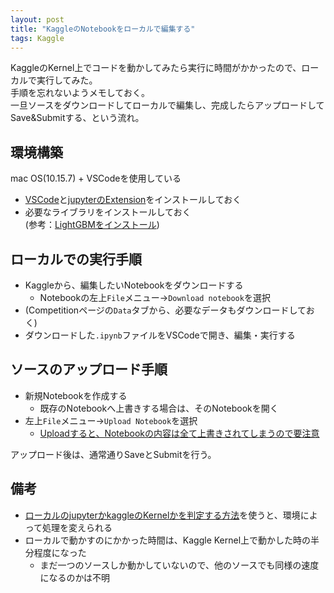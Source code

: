 ```yaml
---
layout: post
title: "KaggleのNotebookをローカルで編集する"
tags: Kaggle
---
```


KaggleのKernel上でコードを動かしてみたら実行に時間がかかったので、ローカルで実行してみた。  
手順を忘れないようメモしておく。  
一旦ソースをダウンロードしてローカルで編集し、完成したらアップロードしてSave&Submitする、という流れ。  

## 環境構築  

mac OS(10.15.7) + VSCodeを使用している

+ [VSCode](https://azure.microsoft.com/ja-jp/products/visual-studio-code/)と[jupyterのExtension](https://marketplace.visualstudio.com/items?itemName=ms-toolsai.jupyter)をインストールしておく  
+ 必要なライブラリをインストールしておく  
(参考：[LightGBMをインストール](https://qiita.com/m__k/items/5f905cf5d20e875961b5))  

## ローカルでの実行手順

+ Kaggleから、編集したいNotebookをダウンロードする
    + Notebookの左上`File`メニュー→`Download notebook`を選択
+ (Competitionページの`Data`タブから、必要なデータもダウンロードしておく)
+ ダウンロードした`.ipynb`ファイルをVSCodeで開き、編集・実行する

## ソースのアップロード手順

+ 新規Notebookを作成する
    + 既存のNotebookへ上書きする場合は、そのNotebookを開く
+ 左上`File`メニュー→`Upload Notebook`を選択
    + <u>Uploadすると、Notebookの内容は全て上書きされてしまうので要注意</u>

アップロード後は、通常通りSaveとSubmitを行う。  

## 備考  

+ [ローカルのjupyterかkaggleのKernelかを判定する方法](https://www.currypurin.com/entry/2019/06/10/120225)を使うと、環境によって処理を変えられる
+ ローカルで動かすのにかかった時間は、Kaggle Kernel上で動かした時の半分程度になった
    + まだ一つのソースしか動かしていないので、他のソースでも同様の速度になるのかは不明
